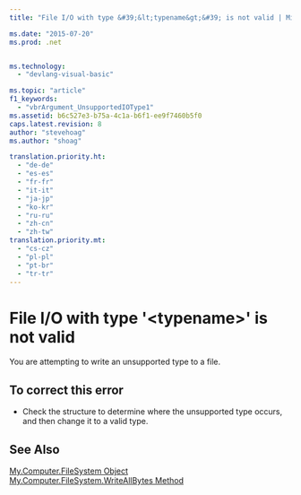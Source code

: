 ```yaml
---
title: "File I/O with type &#39;&lt;typename&gt;&#39; is not valid | Microsoft Docs"

ms.date: "2015-07-20"
ms.prod: .net


ms.technology: 
  - "devlang-visual-basic"

ms.topic: "article"
f1_keywords: 
  - "vbrArgument_UnsupportedIOType1"
ms.assetid: b6c527e3-b75a-4c1a-b6f1-ee9f7460b5f0
caps.latest.revision: 8
author: "stevehoag"
ms.author: "shoag"

translation.priority.ht: 
  - "de-de"
  - "es-es"
  - "fr-fr"
  - "it-it"
  - "ja-jp"
  - "ko-kr"
  - "ru-ru"
  - "zh-cn"
  - "zh-tw"
translation.priority.mt: 
  - "cs-cz"
  - "pl-pl"
  - "pt-br"
  - "tr-tr"
---
```

# File I/O with type &#39;&lt;typename&gt;&#39; is not valid
You are attempting to write an unsupported type to a file.  
  
## To correct this error  
  
-   Check the structure to determine where the unsupported type occurs, and then change it to a valid type.  
  
## See Also  
 [My.Computer.FileSystem Object](../../visual-basic/language-reference/objects/my-computer-filesystem-object.md)   
 [My.Computer.FileSystem.WriteAllBytes Method](http://msdn.microsoft.com/en-us/b1a24dc1-eac8-4e22-8ffa-cc3bacbaf826)